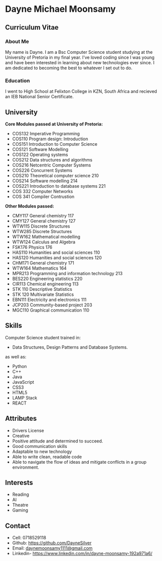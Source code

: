 # Dayne Michael Moonsamy
## Curriculum Vitae

### About Me
My name is Dayne. I am a Bsc Computer Science student studying at the University of Pretoria in my final year. I've loved coding since I was young and have been interested in learning about new technologies ever since. I am dedicated to becoming the best to whatever I set out to do. 

### Education

I went to High School at Felixton College in KZN, South Africa and recieved an IEB National Senior Certificate.

## University
**Core Modules passed at University of Pretoria:**
- COS132 Imperative Programming
- COS110 Program design: Introduction
- COS151 Introduction to Computer Science
- COS121 Software Modelling
- COS122 Operating systems
- COS212 Data structures and algorithms
- COS216 Netcentric Computer Systems
- COS226 Concurrent Systems
- COS210 Theoretical computer science 210
- COS214 Software modelling 214
- COS221 Introduction to database systems 221
- COS 332 Computer Networks
- COS 341 Compiler Contrustion

**Other Modules passed:** 
- CMY117 General chemistry 117
- CMY127 General chemistry 127
- WTW115 Discrete Structures
- WTW285 Discrete Structures
- WTW162 Mathematical modelling
- WTW124 Calculus and Algebra
- FSK176 Physics 176
- HAS110 Humanities and social sciences 110
- HAS120 Humanities and social sciences 120
- CHM171 General chemistry 171
- WTW164 Mathematics 164
- MPR213 Programming and information technology 213
- BES220 Engineering statistics 220
- CIR113 Chemical engineering 113
- STK 110 Descriptive Statistics
- STK 120 Multivariate Statistics
- EBN111 Electricity and electronics 111
- JCP203 Community-based project 203
- MGC110 Graphical communication 110


## Skills
Computer Science student trained in:
- Data Structures, Design Patterns and Database Systems.

as well as:

- Python
- C++
- Java
- JavaScript
- CSS3
- HTML5 
- LAMP Stack
- REACT


## Attributes
- Drivers License
- Creative
- Positive attitude and determined to succeed.
- Good communication skills
- Adaptable to new technology
- Able to write clean, readable code
- Able to navigate the flow of ideas and mitigate conflicts in a group environment. 

## Interests

- Reading
- AI
- Theatre
- Gaming

## Contact
- Cell: 0718529118
- Github: https://github.com/DayneSilver
- Email: daynemoonsamy1111@gmail.com
- Linkedin- https://www.linkedin.com/in/dayne-moonsamy-192a971a6/
